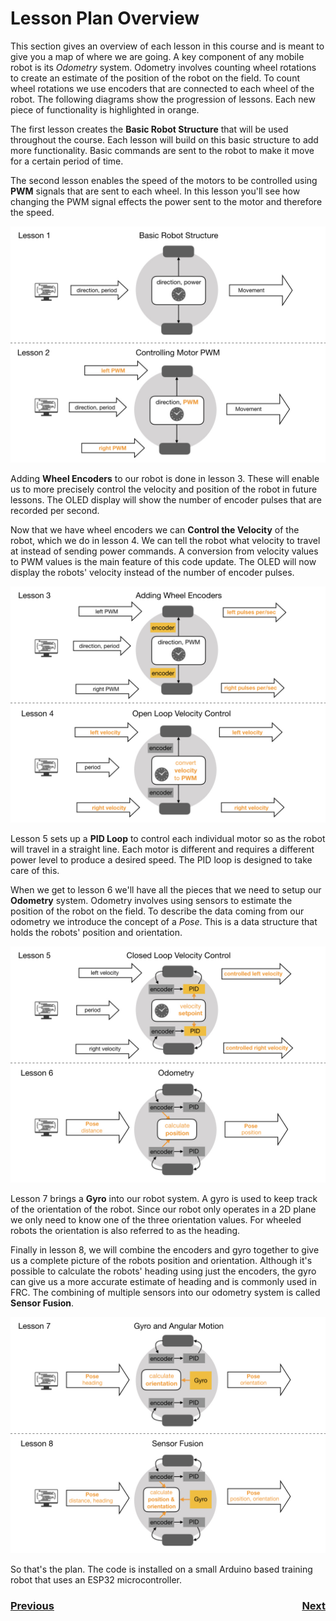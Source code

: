 # <a name="code"></a>Lesson Plan Overview

This section gives an overview of each lesson in this course and is meant to give you a map of where we are going.  A key component of any mobile robot is its <i>Odometry</i> system.  Odometry involves counting wheel rotations to create an estimate of the position of the robot on the field.  To count wheel rotations we use encoders that are connected to each wheel of the robot.  The following diagrams show the progression of lessons.  Each new piece of functionality is highlighted in orange.

The first lesson creates the **Basic Robot Structure** that will be used throughout the course. Each lesson will build on this basic structure to add more functionality. Basic commands are sent to the robot to make it move for a certain period of time.

The second lesson enables the speed of the motors to be controlled using **PWM** signals that are sent to each wheel.  In this lesson you'll see how changing the PWM signal effects the power sent to the motor and therefore the speed.   

![Lessons 1 & 2](../images/FRCRobot/FRCRobot.020.jpeg)

Adding **Wheel Encoders** to our robot is done in lesson 3. These will enable us to more precisely control the velocity and position of the robot in future lessons.  The OLED display will show the number of encoder pulses that are recorded per second.

Now that we have wheel encoders we can **Control the Velocity** of the robot, which we do in lesson 4.  We can tell the robot what velocity to travel at instead of sending power commands. A conversion from velocity values to PWM values is the main feature of this code update. The OLED will now display the robots' velocity instead of the number of encoder pulses.

![Lessons 3 & 4](../images/FRCRobot/FRCRobot.021.jpeg)

Lesson 5 sets up a **PID Loop** to control each individual motor so as the robot will travel in a straight line. Each motor is different and requires a different power level to produce a desired speed.  The PID loop is designed to take care of this.

When we get to lesson 6 we'll have all the pieces that we need to setup our **Odometry** system. Odometry involves using sensors to estimate the position of the robot on the field.  To describe the data coming from our odometry we introduce the concept of a <i>Pose</i>. This is a data structure that holds the robots' position and orientation.

![Lessons 5 & 6](../images/FRCRobot/FRCRobot.022.jpeg)

Lesson 7 brings a **Gyro** into our robot system.  A gyro is used to keep track of the orientation of the robot.  Since our robot only operates in a 2D plane we only need to know one of the three orientation values.  For wheeled robots the orientation is also referred to as the heading.

Finally in lesson 8, we will combine the encoders and gyro together to give us a complete picture of the robots position and orientation.  Although it's possible to calculate the robots' heading using just the encoders, the gyro can give us a more accurate estimate of heading and is commonly used in FRC.  The combining of multiple sensors into our odometry system is called **Sensor Fusion**.

![Lessons 7 & 8](../images/FRCRobot/FRCRobot.023.jpeg)

So that's the plan. The code is installed on a small Arduino based training robot that uses an ESP32 microcontroller.  

<h3><span style="float:left">
<a href="trainingRobot">Previous</a></span>
<span style="float:right">
<a href="code1">Next</a></span></h3>